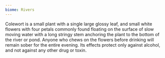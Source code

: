 ```yaml
---
biome: Rivers
---
```

Colewort is a small plant with a single large glossy leaf, and small white flowers with four petals commonly found floating on the surface of slow moving water with a long stringy stem anchoring the plant to the bottom of the river or pond. Anyone who chews on the flowers before drinking will remain sober for the entire evening. Its effects protect only against alcohol, and not against any other drug or toxin. 


